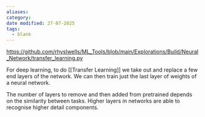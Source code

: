 ```yaml
---
aliases: 
category: 
date modified: 27-07-2025
tags:
  - blank
---
```

https://github.com/rhyslwells/ML_Tools/blob/main/Explorations/Build/Neural_Network/transfer_learning.py

For deep learning, to do [[Transfer Learning]] we take out and replace a few end layers of the network. We can then train just the last layer of weights of a neural network. 

The number of layers to remove and then added from pretrained depends on the similarity between tasks. Higher layers in networks are able to recognise higher detail components. 